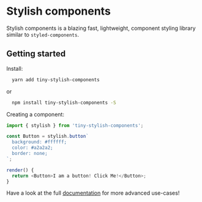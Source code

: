 # Stylish components

Stylish components is a blazing fast, lightweight, component styling library similar to `styled-components`.

## Getting started

Install:

```bash
  yarn add tiny-stylish-components
```

or

```bash
  npm install tiny-stylish-components -S
```

Creating a component:

```Javascript
import { stylish } from 'tiny-stylish-components';

const Button = stylish.button`
  background: #ffffff;
  color: #a2a2a2;
  border: none;
`;

render() {
  return <Button>I am a button! Click Me!</Button>;
}
```

Have a look at the full [documentation](documentation.md) for more advanced use-cases!